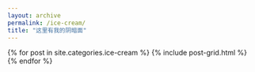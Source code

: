 ```yaml
---
layout: archive
permalink: /ice-cream/
title: "这里有我的阴暗面"
---
```


<div class="tiles">
{% for post in site.categories.ice-cream %}
  {% include post-grid.html %}
{% endfor %}
</div><!-- /.tiles -->
